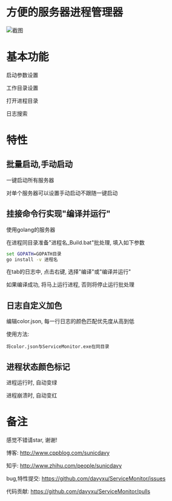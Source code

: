 # 方便的服务器进程管理器
![截图](tab.png)

# 基本功能

启动参数设置

工作目录设置

打开进程目录

日志搜索

# 特性

## 批量启动,手动启动

一键启动所有服务器

对单个服务器可以设置手动启动不跟随一键启动

## 挂接命令行实现"编译并运行"

使用golang的服务器

在进程同目录准备"进程名_Build.bat"批处理, 填入如下参数

```bat
set GOPATH=GOPATH目录
go install -v 进程名
```

在tab的日志中, 点击右键, 选择"编译"或"编译并运行"

如果编译成功, 将马上运行进程, 否则将停止运行批处理


## 日志自定义加色
编辑color.json, 每一行日志的颜色匹配优先度从高到低

使用方法:

	将color.json与ServiceMonitor.exe在同目录

## 进程状态颜色标记

进程运行时, 自动变绿

进程崩溃时, 自动变红


# 备注

感觉不错请star, 谢谢!

博客: http://www.cppblog.com/sunicdavy

知乎: http://www.zhihu.com/people/sunicdavy

bug,特性提交: https://github.com/davyxu/ServiceMonitor/issues

代码贡献: https://github.com/davyxu/ServiceMonitor/pulls

